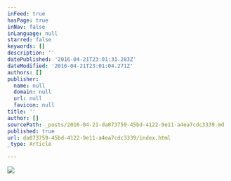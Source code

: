 ```yaml
---
inFeed: true
hasPage: true
inNav: false
inLanguage: null
starred: false
keywords: []
description: ''
datePublished: '2016-04-21T23:01:31.283Z'
dateModified: '2016-04-21T23:01:04.271Z'
authors: []
publisher:
  name: null
  domain: null
  url: null
  favicon: null
title: ''
author: []
sourcePath: _posts/2016-04-21-da073759-45bd-4122-9e11-a4ea7cdc3339.md
published: true
url: da073759-45bd-4122-9e11-a4ea7cdc3339/index.html
_type: Article

---
```

![](https://the-grid-user-content.s3-us-west-2.amazonaws.com/aebc0231-97ae-426f-a4a9-023ebfe6638d.jpg)